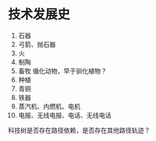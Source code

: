 # 技术发展史

1. 石器
1. 弓箭、抛石器
1. 火
1. 制陶
1. 畜牧 循化动物，早于驯化植物？
1. 种植
1. 青铜
1. 铁器
1. 蒸汽机、内燃机、电机
1. 电报、无线电报、电话、无线电话

科技树是否存在路径依赖，是否存在其他路径轨迹？